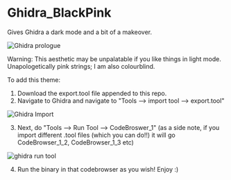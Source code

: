 # Ghidra_BlackPink
Gives Ghidra a dark mode and a bit of a makeover.


![Ghidra prologue](https://user-images.githubusercontent.com/93310752/210856021-566d370f-c376-4ee8-802d-76cf6a0aeac8.png)



Warning: This aesthetic may be unpalatable if you like things in light mode. Unapologetically pink strings; I am also colourblind.


To add this theme:
  1. Download the export.tool file appended to this repo.
  2. Navigate to Ghidra and navigate to "Tools --> import tool --> export.tool"
 

![Ghidra Import](https://user-images.githubusercontent.com/93310752/210854676-7cc3a87b-f21f-4292-82cf-5bb803d2a0b1.png)

  3. Next, do "Tools --> Run Tool --> CodeBroswer_1" (as a side note, if you import different .tool files (which you can do!!) it will go CodeBrowser_1_2, CodeBrowser_1_3 etc)
 

![ghidra run tool](https://user-images.githubusercontent.com/93310752/210855316-489a7029-f4da-4b92-9a34-4b39f31e4378.png)
  
  4. Run the binary in that codebrowser as you wish! Enjoy :)
